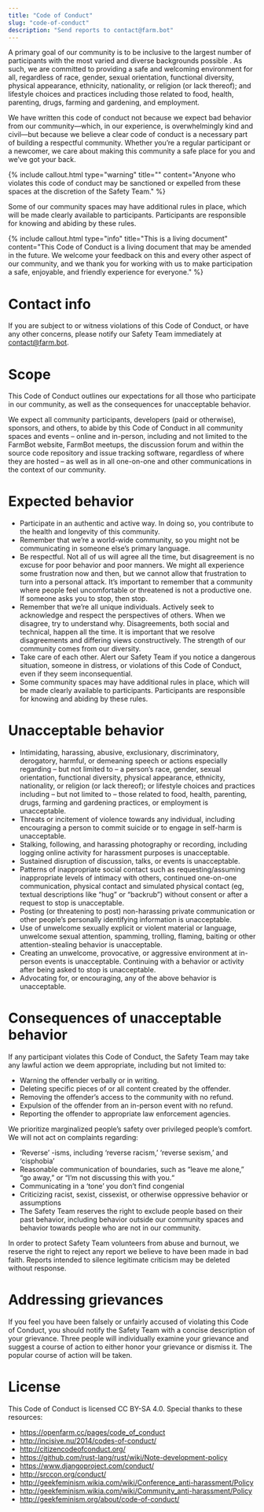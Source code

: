 ```yaml
---
title: "Code of Conduct"
slug: "code-of-conduct"
description: "Send reports to contact@farm.bot"
---
```


A primary goal of our community is to be inclusive to the largest number of participants with the most varied and diverse backgrounds possible <span class="value-icon good-people"></span>. As such, we are committed to providing a safe and welcoming environment for all, regardless of race, gender, sexual orientation, functional diversity, physical appearance, ethnicity, nationality, or religion (or lack thereof); and lifestyle choices and practices including those related to food, health, parenting, drugs, farming and gardening, and employment.

We have written this code of conduct not because we expect bad behavior from our community—which, in our experience, is overwhelmingly kind and civil—but because we believe a clear code of conduct is a necessary part of building a respectful community. Whether you’re a regular participant or a newcomer, we care about making this community a safe place for you and we’ve got your back.

{%
include callout.html
type="warning"
title=""
content="Anyone who violates this code of conduct may be sanctioned or expelled from these spaces at the discretion of the Safety Team."
%}

Some of our community spaces may have additional rules in place, which will be made clearly available to participants. Participants are responsible for knowing and abiding by these rules.

{%
include callout.html
type="info"
title="This is a living document"
content="This Code of Conduct is a living document that may be amended in the future. We welcome your feedback on this and every other aspect of our community, and we thank you for working with us to make participation a safe, enjoyable, and friendly experience for everyone."
%}

# Contact info
If you are subject to or witness violations of this Code of Conduct, or have any other concerns, please notify our Safety Team immediately at contact@farm.bot.

# Scope
This Code of Conduct outlines our expectations for all those who participate in our community, as well as the consequences for unacceptable behavior.

We expect all community participants, developers (paid or otherwise), sponsors, and others, to abide by this Code of Conduct in all community spaces and events – online and in-person, including and not limited to the FarmBot website, FarmBot meetups, the discussion forum and within the source code repository and issue tracking software, regardless of where they are hosted – as well as in all one-on-one and other communications in the context of our community.

# Expected behavior
  * Participate in an authentic and active way. In doing so, you contribute to the health and longevity of this community.
  * Remember that we’re a world-wide community, so you might not be communicating in someone else’s primary language.
  * Be respectful. Not all of us will agree all the time, but disagreement is no excuse for poor behavior and poor manners. We might all experience some frustration now and then, but we cannot allow that frustration to turn into a personal attack. It’s important to remember that a community where people feel uncomfortable or threatened is not a productive one. If someone asks you to stop, then stop.
  * Remember that we’re all unique individuals. Actively seek to acknowledge and respect the perspectives of others. When we disagree, try to understand why. Disagreements, both social and technical, happen all the time. It is important that we resolve disagreements and differing views constructively. The strength of our community comes from our diversity.
  * Take care of each other. Alert our Safety Team if you notice a dangerous situation, someone in distress, or violations of this Code of Conduct, even if they seem inconsequential.
  * Some community spaces may have additional rules in place, which will be made clearly available to participants. Participants are responsible for knowing and abiding by these rules.

# Unacceptable behavior
  * Intimidating, harassing, abusive, exclusionary, discriminatory, derogatory, harmful, or demeaning speech or actions especially regarding – but not limited to – a person’s race, gender, sexual orientation, functional diversity, physical appearance, ethnicity, nationality, or religion (or lack thereof); or lifestyle choices and practices including – but not limited to – those related to food, health, parenting, drugs, farming and gardening practices, or employment is unacceptable.
  * Threats or incitement of violence towards any individual, including encouraging a person to commit suicide or to engage in self-harm is unacceptable.
  * Stalking, following, and harassing photography or recording, including logging online activity for harassment purposes is unacceptable.
  * Sustained disruption of discussion, talks, or events is unacceptable.
  * Patterns of inappropriate social contact such as requesting/assuming inappropriate levels of intimacy with others, continued one-on-one communication, physical contact and simulated physical contact (eg, textual descriptions like “hug” or “backrub”) without consent or after a request to stop is unacceptable.
  * Posting (or threatening to post) non-harassing private communication or other people’s personally identifying information is unacceptable.
  * Use of unwelcome sexually explicit or violent material or language, unwelcome sexual attention, spamming, trolling, flaming, baiting or other attention-stealing behavior is unacceptable.
  * Creating an unwelcome, provocative, or aggressive environment at in-person events is unacceptable. Continuing with a behavior or activity after being asked to stop is unacceptable.
  * Advocating for, or encouraging, any of the above behavior is unacceptable.

# Consequences of unacceptable behavior
If any participant violates this Code of Conduct, the Safety Team may take any lawful action we deem appropriate, including but not limited to:

  * Warning the offender verbally or in writing.
  * Deleting specific pieces of or all content created by the offender.
  * Removing the offender’s access to the community with no refund.
  * Expulsion of the offender from an in-person event with no refund.
  * Reporting the offender to appropriate law enforcement agencies.

We prioritize marginalized people’s safety over privileged people’s comfort. We will not act on complaints regarding:

  * ‘Reverse’ -isms, including ‘reverse racism,’ ‘reverse sexism,’ and ‘cisphobia’
  * Reasonable communication of boundaries, such as “leave me alone,” “go away,” or “I’m not discussing this with you.“
  * Communicating in a ‘tone’ you don’t find congenial
  * Criticizing racist, sexist, cissexist, or otherwise oppressive behavior or assumptions
  * The Safety Team reserves the right to exclude people based on their past behavior, including behavior outside our community spaces and behavior towards people who are not in our community.

In order to protect Safety Team volunteers from abuse and burnout, we reserve the right to reject any report we believe to have been made in bad faith. Reports intended to silence legitimate criticism may be deleted without response.

# Addressing grievances
If you feel you have been falsely or unfairly accused of violating this Code of Conduct, you should notify the Safety Team with a concise description of your grievance. Three people will individually examine your grievance and suggest a course of action to either honor your grievance or dismiss it. The popular course of action will be taken.

# License
This Code of Conduct is licensed CC BY-SA 4.0. Special thanks to these resources:

  * https://openfarm.cc/pages/code_of_conduct
  * http://incisive.nu/2014/codes-of-conduct/
  * http://citizencodeofconduct.org/
  * https://github.com/rust-lang/rust/wiki/Note-development-policy
  * https://www.djangoproject.com/conduct/
  * http://srccon.org/conduct/
  * http://geekfeminism.wikia.com/wiki/Conference_anti-harassment/Policy
  * http://geekfeminism.wikia.com/wiki/Community_anti-harassment/Policy
  * http://geekfeminism.org/about/code-of-conduct/


